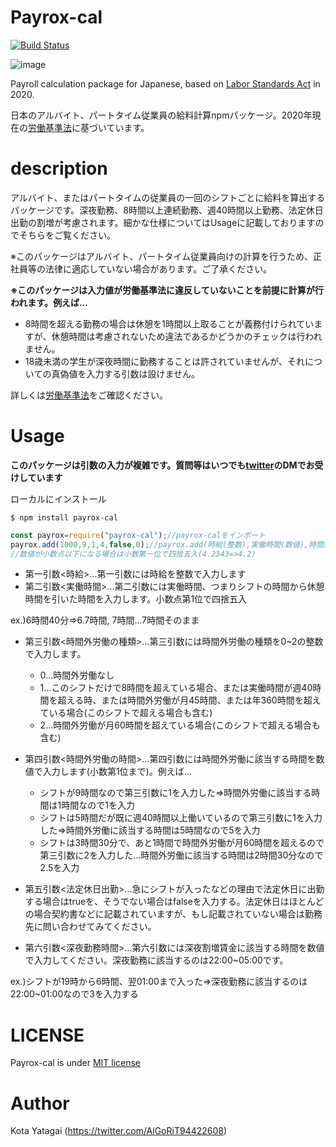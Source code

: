 # **Payrox-cal** #

[![Build Status](https://travis-ci.org/kota-yata/Payrox-cal.svg?branch=master)](https://travis-ci.org/kota-yata/Payrox-cal)

![image](https://user-images.githubusercontent.com/51294895/80219704-d1603a80-867d-11ea-8f6f-0dae0c1f5880.png)

Payroll calculation package for Japanese, based on [Labor Standards Act](https://elaws.e-gov.go.jp/search/elawsSearch/elaws_search/lsg0500/detail?lawId=322AC0000000049) in 2020.

日本のアルバイト、パートタイム従業員の給料計算npmパッケージ。2020年現在の[労働基準法](https://elaws.e-gov.go.jp/search/elawsSearch/elaws_search/lsg0500/detail?lawId=322AC0000000049)に基づいています。

# **description** #

アルバイト、またはパートタイムの従業員の一回のシフトごとに給料を算出するパッケージです。深夜勤務、8時間以上連続勤務、週40時間以上勤務、法定休日出勤の割増が考慮されます。細かな仕様についてはUsageに記載しておりますのでそちらをご覧ください。

※このパッケージはアルバイト、パートタイム従業員向けの計算を行うため、正社員等の法律に適応していない場合があります。ご了承ください。

**※このパッケージは入力値が労働基準法に違反していないことを前提に計算が行われます。例えば...**

- 8時間を超える勤務の場合は休憩を1時間以上取ることが義務付けられていますが、休憩時間は考慮されないため違法であるかどうかのチェックは行われません。
- 18歳未満の学生が深夜時間に勤務することは許されていませんが、それについての真偽値を入力する引数は設けません。

詳しくは[労働基準法](https://elaws.e-gov.go.jp/search/elawsSearch/elaws_search/lsg0500/detail?lawId=322AC0000000049)をご確認ください。

# **Usage** #

**このパッケージは引数の入力が複雑です。質問等はいつでも[twitter](https://twitter.com/AlGoRiT94422608)のDMでお受けしています**

ローカルにインストール

```
$ npm install payrox-cal
```

```node.js
const payrox=require("payrox-cal");//payrox-calをインポート
payrox.add(1000,9,1,4,false,0);//payrox.add(時給(整数),実働時間(数値),時間外労働(0~2),時間外労働の時間(数値),法定休日出勤(真偽値),深夜勤務時間(数値))
//数値が小数点以下になる場合は小数第一位で四捨五入(4.2343=>4.2)
```

- 第一引数<時給>...第一引数には時給を整数で入力します
- 第二引数<実働時間>...第二引数には実働時間、つまりシフトの時間から休憩時間を引いた時間を入力します。小数点第1位で四捨五入

ex.)6時間40分=>6.7時間, 7時間...7時間そのまま

- 第三引数<時間外労働の種類>...第三引数には時間外労働の種類を0~2の整数で入力します。
  - 0...時間外労働なし
  - 1...このシフトだけで8時間を超えている場合、または実働時間が週40時間を超える時、または時間外労働が月45時間、または年360時間を超えている場合(このシフトで超える場合も含む)
  - 2...時間外労働が月60時間を超えている場合(このシフトで超える場合も含む)
  
- 第四引数<時間外労働の時間>...第四引数には時間外労働に該当する時間を数値で入力します(小数第1位まで)。例えば...
  - シフトが9時間なので第三引数に1を入力した=>時間外労働に該当する時間は1時間なので1を入力
  - シフトは5時間だが既に週40時間以上働いているので第三引数に1を入力した=>時間外労働に該当する時間は5時間なので5を入力
  - シフトは3時間30分で、あと1時間で時間外労働が月60時間を超えるので第三引数に2を入力した...時間外労働に該当する時間は2時間30分なので2.5を入力
  
- 第五引数<法定休日出勤>...急にシフトが入ったなどの理由で法定休日に出勤する場合はtrueを、そうでない場合はfalseを入力する。法定休日はほとんどの場合契約書などに記載されていますが、もし記載されていない場合は勤務先に問い合わせてみてください。

- 第六引数<深夜勤務時間>...第六引数には深夜割増賃金に該当する時間を数値で入力してください。深夜勤務に該当するのは22:00~05:00です。

ex.)シフトが19時から6時間、翌01:00まで入った=>深夜勤務に該当するのは22:00~01:00なので3を入力する
  
# **LICENSE** #

Payrox-cal is under [MIT license](https://opensource.org/licenses/mit-license.php)

# **Author** #
Kota Yatagai (https://twitter.com/AlGoRiT94422608)
